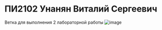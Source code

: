 # ПИ2102 Унанян Виталий Сергеевич
Ветка для выполнения 2 лабораторной работы
![image](https://github.com/Nixxxxxxxxx/PI2102_UNANYAN/assets/127203310/a5d0d77f-2d95-4521-a24a-51c601112bad)
